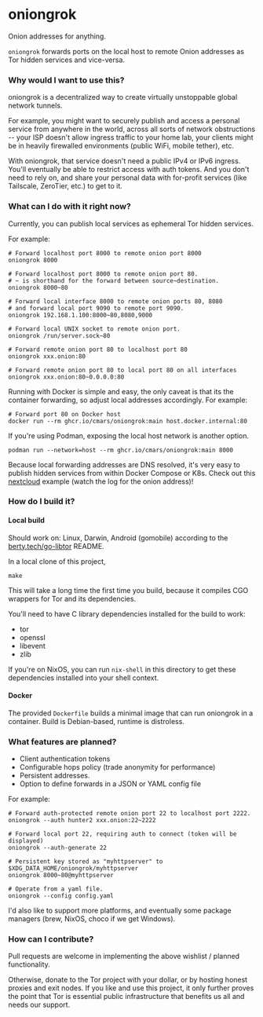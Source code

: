 # oniongrok

Onion addresses for anything.

`oniongrok` forwards ports on the local host to remote Onion addresses as Tor
hidden services and vice-versa.

### Why would I want to use this?

oniongrok is a decentralized way to create virtually unstoppable global network
tunnels.

For example, you might want to securely publish and access a personal service
from anywhere in the world, across all sorts of network obstructions -- your
ISP doesn't allow ingress traffic to your home lab, your clients might be in
heavily firewalled environments (public WiFi, mobile tether), etc.

With oniongrok, that service doesn't need a public IPv4 or IPv6 ingress. You'll
eventually be able to restrict access with auth tokens. And you don't need to
rely on, and share your personal data with for-profit services (like Tailscale,
ZeroTier, etc.) to get to it.

### What can I do with it right now?

Currently, you can publish local services as ephemeral Tor hidden services.

For example:

```
# Forward localhost port 8000 to remote onion port 8000
oniongrok 8000

# Forward localhost port 8000 to remote onion port 80.
# ~ is shorthand for the forward between source~destination.
oniongrok 8000~80

# Forward local interface 8000 to remote onion ports 80, 8080
# and forward local port 9090 to remote port 9090.
oniongrok 192.168.1.100:8000~80,8080,9000

# Forward local UNIX socket to remote onion port.
oniongrok /run/server.sock~80

# Forward remote onion port 80 to localhost port 80
oniongrok xxx.onion:80

# Forward remote onion port 80 to local port 80 on all interfaces
oniongrok xxx.onion:80~0.0.0.0:80
```

Running with Docker is simple and easy, the only caveat is that its the
container forwarding, so adjust local addresses accordingly. For example:

```
# Forward port 80 on Docker host
docker run --rm ghcr.io/cmars/oniongrok:main host.docker.internal:80
```

If you're using Podman, exposing the local host network is another option.

    podman run --network=host --rm ghcr.io/cmars/oniongrok:main 8000 

Because local forwarding addresses are DNS resolved, it's very easy to publish
hidden services from within Docker Compose or K8s. Check out this
[nextcloud](examples/nextcloud/docker-compose.yml) example (watch the log for
the onion address)!

### How do I build it?

#### Local build

Should work on: Linux, Darwin, Android (gomobile) according to the
[berty.tech/go-libtor](https://github.com/berty/go-libtor) README.

In a local clone of this project,

    make

This will take a long time the first time you build, because it compiles CGO
wrappers for Tor and its dependencies.

You'll need to have C library dependencies installed for the build to work:

- tor
- openssl
- libevent
- zlib

If you're on NixOS, you can run `nix-shell` in this directory to get these
dependencies installed into your shell context.

#### Docker

The provided `Dockerfile` builds a minimal image that can run oniongrok in a
container. Build is Debian-based, runtime is distroless.

### What features are planned?

* Client authentication tokens
* Configurable hops policy (trade anonymity for performance)
* Persistent addresses.
* Option to define forwards in a JSON or YAML config file

For example:

```
# Forward auth-protected remote onion port 22 to localhost port 2222.
oniongrok --auth hunter2 xxx.onion:22~2222

# Forward local port 22, requiring auth to connect (token will be displayed)
oniongrok --auth-generate 22

# Persistent key stored as "myhttpserver" to $XDG_DATA_HOME/oniongrok/myhttpserver
oniongrok 8000~80@myhttpserver

# Operate from a yaml file.
oniongrok --config config.yaml
```

I'd also like to support more platforms, and eventually some package managers
(brew, NixOS, choco if we get Windows).

### How can I contribute?

Pull requests are welcome in implementing the above wishlist / planned
functionality.

Otherwise, donate to the Tor project with your dollar, or by hosting honest
proxies and exit nodes. If you like and use this project, it only further
proves the point that Tor is essential public infrastructure that benefits us
all and needs our support.
